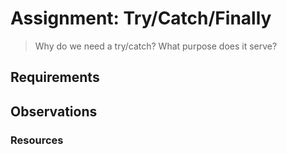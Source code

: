 # Assignment: Try/Catch/Finally

> Why do we need a try/catch? What purpose does it serve?

## Requirements

## Observations

### Resources